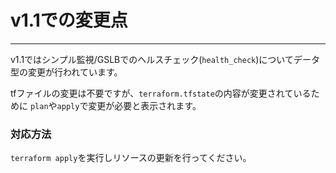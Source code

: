 # v1.1での変更点

---

v1.1ではシンプル監視/GSLBでのヘルスチェック(`health_check`)についてデータ型の変更が行われています。  

tfファイルの変更は不要ですが、`terraform.tfstate`の内容が変更されているために
`plan`や`apply`で変更が必要と表示されます。

### 対応方法

`terraform apply`を実行しリソースの更新を行ってください。

